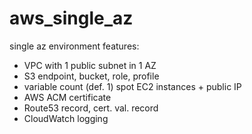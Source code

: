 # aws_single_az
single az environment features:
- VPC with 1 public subnet in 1 AZ
- S3 endpoint, bucket, role, profile
- variable count (def. 1) spot EC2 instances + public IP
- AWS ACM certificate
- Route53 record, cert. val. record
- CloudWatch logging

